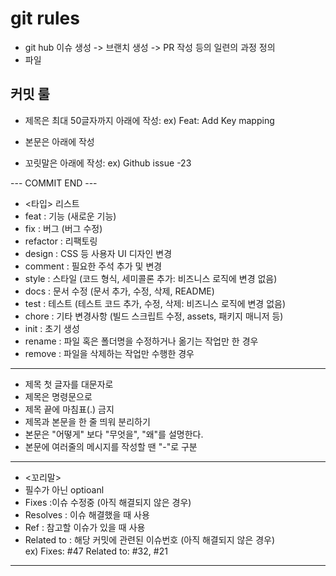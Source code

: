 # git rules
- git hub 이슈 생성 -> 브랜치 생성 -> PR 작성 등의 일련의 과정 정의
- 파일

## 커밋 룰
- 제목은 최대 50글자까지 아래에 작성: ex) Feat: Add Key mapping  

- 본문은 아래에 작성  

- 꼬릿말은 아래에 작성: ex) Github issue -23  

--- COMMIT END ---  
-   <타입> 리스트  
  -   feat        : 기능 (새로운 기능)  
  -   fix         : 버그 (버그 수정)  
  -   refactor    : 리팩토링  
  -   design      : CSS 등 사용자 UI 디자인 변경  
  -   comment     : 필요한 주석 추가 및 변경  
  -   style       : 스타일 (코드 형식, 세미콜론 추가: 비즈니스 로직에 변경 없음)  
  -   docs        : 문서 수정 (문서 추가, 수정, 삭제, README)  
  -   test        : 테스트 (테스트 코드 추가, 수정, 삭제: 비즈니스 로직에 변경 없음)  
  -   chore       : 기타 변경사항 (빌드 스크립트 수정, assets, 패키지 매니저 등)  
  -   init        : 초기 생성  
  -   rename      : 파일 혹은 폴더명을 수정하거나 옮기는 작업만 한 경우  
  -   remove      : 파일을 삭제하는 작업만 수행한 경우  
------------------  
-   제목 첫 글자를 대문자로
-   제목은 명령문으로  
-   제목 끝에 마침표(.) 금지  
-   제목과 본문을 한 줄 띄워 분리하기  
-   본문은 "어떻게" 보다 "무엇을", "왜"를 설명한다.  
-   본문에 여러줄의 메시지를 작성할 땐 "-"로 구분  
------------------  
-   <꼬리말>  
  -   필수가 아닌 optioanl  
  -   Fixes        :이슈 수정중 (아직 해결되지 않은 경우)  
  -   Resolves     : 이슈 해결했을 때 사용  
  -   Ref          : 참고할 이슈가 있을 때 사용  
  -   Related to   : 해당 커밋에 관련된 이슈번호 (아직 해결되지 않은 경우)  
 ex) Fixes: #47 Related to: #32, #21  
---
